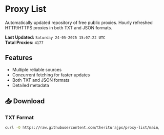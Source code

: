 # Proxy List

Automatically updated repository of free public proxies. Hourly refreshed HTTP/HTTPS proxies in both TXT and JSON formats.

**Last Updated:** `Saturday 24-05-2025 15:07:22 UTC`  
**Total Proxies:** `4177`

## Features
- Multiple reliable sources
- Concurrent fetching for faster updates
- Both TXT and JSON formats
- Detailed metadata

## 📥 Download

### TXT Format
```bash
curl -O https://raw.githubusercontent.com/theriturajps/proxy-list/main/proxies.txt